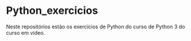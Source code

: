 # Python_exercicios
 Neste repositórios estão os exercícios de Python do curso de Python 3 do curso em vídeo.
